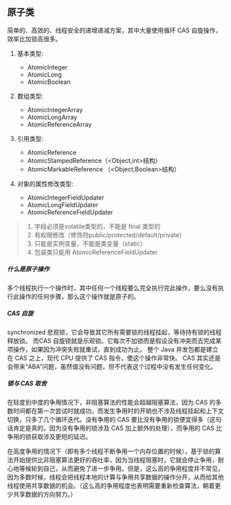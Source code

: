 ## 原子类

简单的、高效的、线程安全的递增递减方案，其中大量使用循环 CAS 自旋操作，效率比加锁高很多。

1. 基本类型:
    - AtomicInteger
    - AtomicLong
    - AtomicBoolean

2. 数组类型:
    - AtomicIntegerArray
    - AtomicLongArray
    - AtomicReferenceArray

3. 引用类型:
    - AtomicReference
    - AtomicStampedReference（<Object,int>结构）
    - AtomicMarkableReference （<Object,Boolean>结构）

4. 对象的属性修改类型:
    - AtomicIntegerFieldUpdater
    - AtomicLongFieldUpdater
    - AtomicReferenceFieldUpdater
> 1. 字段必须是volatile类型的，不能是 final 类型的
> 2. 有权限修改（修饰符public/protected/default/private）
> 3. 只能是实例变量，不能是类变量（static）
> 4. 包装类只能用 AtomicReferenceFieldUpdater

##### 什么是原子操作
多个线程执行一个操作时，其中任何一个线程要么完全执行完此操作，要么没有执行此操作的任何步骤，那么这个操作就是原子的。

##### CAS 自旋
synchronized 悲观锁，它会导致其它所有需要锁的线程挂起，等待持有锁的线程释放锁。
而CAS 自旋锁就是乐观锁。它每次不加锁而是假设没有冲突而去完成某项操作，如果因为冲突失败就重试，直到成功为止。
整个 Java 并发包都是建立在 CAS 之上，现代 CPU 提供了 CAS 指令，使这个操作非常快。
CAS 其实还是会带来“ABA”问题，虽然值没有问题，但不代表这个过程中没有发生任何变化。

##### 锁与 CAS 取舍
在轻度到中度的争用情况下，非阻塞算法的性能会超越阻塞算法，因为 CAS 的多数时间都在第一次尝试时就成功，而发生争用时的开销也不涉及线程挂起和上下文切换，只多了几个循环迭代。没有争用的 CAS 要比没有争用的锁便宜得多（这句话肯定是真的，因为没有争用的锁涉及 CAS 加上额外的处理），而争用的 CAS 比争用的锁获取涉及更短的延迟。

在高度争用的情况下（即有多个线程不断争用一个内存位置的时候），基于锁的算法开始提供比非阻塞算法更好的吞吐率，因为当线程阻塞时，它就会停止争用，耐心地等候轮到自己，从而避免了进一步争用。但是，这么高的争用程度并不常见，因为多数时候，线程会把线程本地的计算与争用共享数据的操作分开，从而给其他线程使用共享数据的机会。（这么高的争用程度也表明需要重新检查算法，朝着更少共享数据的方向努力。）
